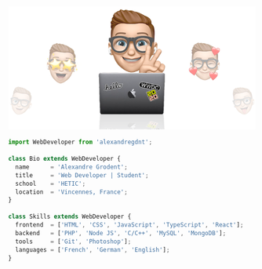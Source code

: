 <p align="center">
  <img src="https://github.com/alexandregdnt/alexandregdnt/blob/main/cover.png" />
</p>



```js
import WebDeveloper from 'alexandregdnt';

class Bio extends WebDeveloper {
  name      = 'Alexandre Grodent';
  title     = 'Web Developer | Student';
  school    = 'HETIC';
  location  = 'Vincennes, France';
}

class Skills extends WebDeveloper {
  frontend  = ['HTML', 'CSS', 'JavaScript', 'TypeScript', 'React'];
  backend   = ['PHP', 'Node JS', 'C/C++', 'MySQL', 'MongoDB'];
  tools     = ['Git', 'Photoshop'];
  languages = ['French', 'German', 'English'];
}
```